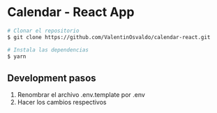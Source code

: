 # Calendar - React App

```bash
# Clonar el repositorio
$ git clone https://github.com/ValentinOsvaldo/calendar-react.git

# Instala las dependencias
$ yarn
```

## Development pasos

1. Renombrar el archivo .env.template por .env
2. Hacer los cambios respectivos
